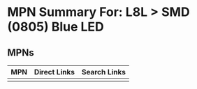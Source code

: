 



# MPN Summary For: L8L > SMD (0805) Blue LED

## MPNs
  

|MPN|Direct Links|Search Links|
| :--- | :--- | :--- |
||||
